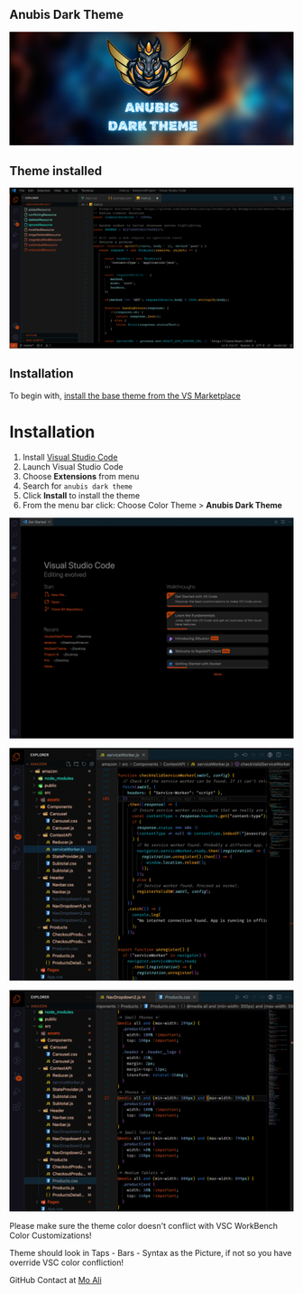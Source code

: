 ## Anubis Dark Theme

![Sky Blue Orange Noen White colour scheme](banner.png)

## Theme installed

![How Theme Looks installed](theme.png)

## Installation

To begin with, [install the base theme from the VS Marketplace](https://marketplace.visualstudio.com/items?itemName=MoAli.anubis-dark-theme)

# Installation

1.  Install [Visual Studio Code](https://code.visualstudio.com/)
2.  Launch Visual Studio Code
3.  Choose **Extensions** from menu
4.  Search for `anubis dark theme`
5.  Click **Install** to install the theme
6.  From the menu bar click: Choose Color Theme > **Anubis Dark Theme**

![How Theme Looks installed](1.png)

![How Theme Looks installed](2.png)

![How Theme Looks installed](3.png)

Please make sure the theme color doesn't conflict with VSC WorkBench Color Customizations!

Theme should look in Taps - Bars - Syntax as the Picture, if not so you have override VSC color confliction!

GitHub Contact at [Mo Ali](https://github.com/devMoAli)

